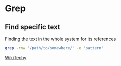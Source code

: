 # Grep


## Find specific text

Finding the text in the whole system for its references

```sh
grep -rnw '/path/to/somewhere/' -e 'pattern'
```

[WikiTechy](https://www.wikitechy.com/tutorials/linux/how-to-find-all-files-containing-specific-text-on-linux)
